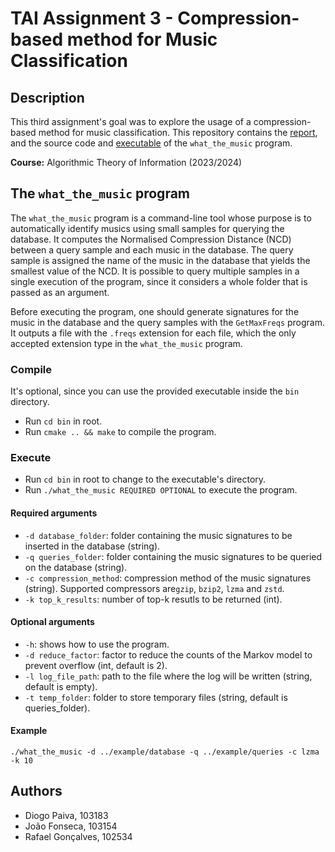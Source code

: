 # TAI Assignment 3 - Compression-based method for Music Classification

## Description

This third assignment's goal was to explore the usage of a compression-based method for music classification. This repository contains the [report](report/report.pdf), and the source code and [executable](bin/what_the_music) of the `what_the_music` program.

**Course:** Algorithmic Theory of Information (2023/2024)

## The `what_the_music` program

The `what_the_music` program is a command-line tool whose purpose is to automatically identify musics using small samples for querying the database. It computes the Normalised Compression Distance (NCD) between a query sample and each music in the database. The query sample is assigned the name of the music in the database that yields the smallest value of the NCD. It is possible to query multiple samples in a single execution of the program, since it considers a whole folder that is passed as an argument.

Before executing the program, one should generate signatures for the music in the database and the query samples with the `GetMaxFreqs` program. It outputs a file with the `.freqs` extension for each file, which the only accepted extension type in the `what_the_music` program.

### Compile

It's optional, since you can use the provided executable inside the `bin` directory.

- Run `cd bin` in root.
- Run `cmake .. && make` to compile the program.

### Execute

- Run `cd bin` in root to change to the executable's directory.
- Run `./what_the_music REQUIRED OPTIONAL` to execute the program.

#### Required arguments

- `-d database_folder`: folder containing the music signatures to be inserted in the database (string).
- `-q queries_folder`: folder containing the music signatures to be queried on the database (string).
- `-c compression_method`: compression method of the music signatures (string). Supported compressors are`gzip`, `bzip2`, `lzma` and `zstd`.
- `-k top_k_results`: number of top-k resutls to be returned (int).

#### Optional arguments

- `-h`: shows how to use the program.
- `-d reduce_factor`: factor to reduce the counts of the Markov model to prevent overflow (int, default is 2).
- `-l log_file_path`: path to the file where the log will be written (string, default is empty).
- `-t temp_folder`: folder to store temporary files (string, default is queries_folder).

#### Example

`./what_the_music -d ../example/database -q ../example/queries -c lzma -k 10`

## Authors

- Diogo Paiva, 103183
- João Fonseca, 103154
- Rafael Gonçalves, 102534
